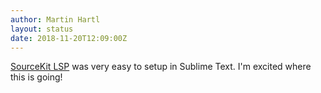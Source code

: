 ```yaml
---
author: Martin Hartl
layout: status
date: 2018-11-20T12:09:00Z
---
```

[SourceKit LSP](https://forums.swift.org/t/introducing-sourcekit-lsp/17964?utm_campaign=iOS%2BDev%2BWeekly&utm_medium=email&utm_source=iOS%2BDev%2BWeekly%2BIssue%2B378) was very easy to setup in Sublime Text. I'm excited where this is going!